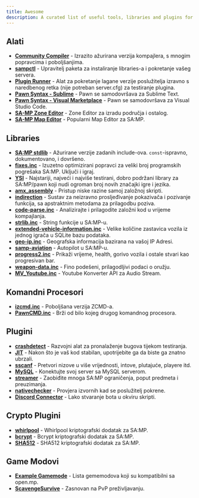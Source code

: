 ```yaml
---
title: Awesome
description: A curated list of useful tools, libraries and plugins for SA-MP development.
---
```


## Alati

- **[Community Compiler](https://github.com/pawn-lang/compiler/)** - Izrazito ažurirana verzija kompajlera, s mnogim popravcima i poboljšanjima.
- **[sampctl](http://sampctl.com/)** - Upravitelj paketa za instaliranje libraries-a i pokretanje vašeg servera.
- **[Plugin Runner](https://github.com/Zeex/samp-plugin-runner/)** - Alat za pokretanje lagane verzije poslužitelja izravno s naredbenog retka (nije potreban server.cfg) za testiranje plugina.
- **[Pawn Syntax - Sublime](https://packagecontrol.io/packages/Pawn%20syntax/)** - Pawn se samodovršava za Sublime Text.
- **[Pawn Syntax - Visual Marketplace](https://marketplace.visualstudio.com/items?itemName=southclaws.vscode-pawn/)** - Pawn se samodovršava za Visual Studio Code.
- **[SA-MP Zone Editor](https://bitbucket.org/Grimrandomer/samp-zone-editor/downloads/)** - Zone Editor za izradu područja i ostalog.
- **[SA-MP Map Editor](https://github.com/openmultiplayer/archive/raw/master/tools/Map%20Editor.zip)** - Popularni Map Editor za SA:MP.

## Libraries

- **[SA:MP stdlib](https://github.com/pawn-lang/samp-stdlib/)** - Ažurirane verzije zadanih include-ova. `const`-ispravno, dokumentovano, i dovršeno.
- **[fixes.inc](https://github.com/pawn-lang/sa-mp-fixes/)** - Izuzetno optimizirani popravci za veliki broj programskih pogrešaka SA:MP. Uključi i igraj.
- **[YSI](https://github.com/pawn-lang/YSI-Includes/)** - Najstariji, najveći i najviše testirani, dobro podržani library za SA:MP/pawn koji nudi ogroman broj novih značajki igre i jezika.
- **[amx_assembly](https://github.com/Zeex/amx_assembly/)** - Pristup niske razine samoj založnoj skripti.
- **[indirection](https://github.com/Y-Less/indirection/)** - Sustav za neizravno prosljeđivanje pokazivača i pozivanje funkcija, sa apstraktnim metodama za prilagodbu poziva.
- **[code-parse.inc](https://github.com/Y-Less/code-parse.inc/)** - Analizirajte i prilagodite založni kod u vrijeme kompajlanja.
- **[strlib.inc](https://github.com/oscar-broman/strlib/)** - String funkcije u SA:MP-u.
- **[extended-vehicle-information.inc](https://github.com/Vince0789/sa-mp-extended-vehicle-information/)** - Velike količine zastavica vozila iz jednog igrača u SQLite bazu podataka.
- **[geo-ip.inc](https://github.com/Southclaws/SAMP-geoip/)** - Geografska informacija bazirana na vašoj IP Adresi.
- **[samp-aviation](https://github.com/Southclaws/samp-aviation/)** - Autopilot u SA:MP-u.
- **[progress2.inc](https://github.com/Southclaws/progress2/)** - Prikaži vrijeme, health, gorivo vozila i ostale stvari kao progresivan bar.
- **[weapon-data.inc](https://github.com/Southclaws/samp-weapon-dat/)** - Fino podešeni, prilagodljivi podaci o oružju.
- **[MV_Youtube.inc](https://github.com/MichaelBelgium/MV_Youtube)** - Youtube Konverter API za Audio Stream.

## Komandni Procesori

- **[izcmd.inc](https://github.com/YashasSamaga/I-ZCMD/)** - Poboljšana verzija ZCMD-a.
- **[PawnCMD.inc](https://github.com/katursis/Pawn.CMD/)** - Brži od bilo kojeg drugog komandnog procesora.

## Plugini

- **[crashdetect](https://github.com/Zeex/samp-plugin-crashdetect/)** - Razvojni alat za pronalaženje bugova tijekom testiranja.
- **[JIT](https://github.com/Zeex/samp-plugin-jit/)** - Nakon što je vaš kod stabilan, upotrijebite ga da biste ga znatno ubrzali.
- **[sscanf](https://github.com/Y-Less/sscanf/)** - Pretvori nizove u više vrijednosti, intove, plutajuće, playere itd.
- **[MySQL](https://github.com/pBlueG/SA-MP-MySQL/)** - Konektujte svoj server sa MySQL serverom.
- **[streamer](https://github.com/samp-incognito/samp-streamer-plugin/)** - Zaobiđite mnoga SA:MP ograničenja, poput predmeta i preuzimanja.
- **[nativechecker](https://github.com/openmultiplayer/archive/raw/master/plugins/nativechecker.zip)** - Provjera izvornih kad se poslužitelj pokrene.
- **[Discord Connector](https://github.com/maddinat0r/samp-discord-connector)** - Lako stvaranje bota u okviru skripti.

## Crypto Plugini

- **[whirlpool](https://github.com/Southclaws/samp-whirlpool/)** - Whirlpool kriptografski dodatak za SA:MP.
- **[bcrypt](https://github.com/LassiR/bcrypt-samp/)** - Bcrypt kriptografski dodatak za SA:MP.
- **[SHA512](https://github.com/openmultiplayer/archive/raw/master/plugins/SHA512.zip)** - SHA512 kriptografski dodatak za SA:MP.

## Game Modovi

- **[Example Gamemode](https://github.com/openmultiplayer/example-gamemodes)** - Lista gememodova koji su kompatibilni sa open.mp.
- **[ScavengeSurvive](https://github.com/Southclaws/ScavengeSurvive)** - Zasnovan na PvP preživljavanju.
